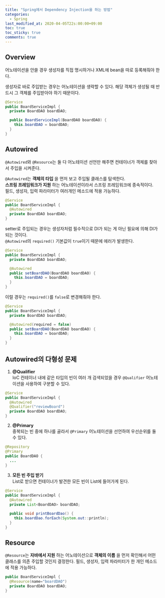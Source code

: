 ```yaml
---
title: "Spring에서 Dependency Injection을 하는 방법"
categories:
  - Spring
last_modified_at: 2020-04-05T22s:00:00+09:00
toc: true
toc_sticky: true
comments: true
---
```

## Overview
어노테이션을 안쓸 경우 생성자를 직접 명시하거나 XML에 bean을 따로 등록해줘야 한다.     

생성자로 바로 주입받는 경우는 어노테이션을 생략할 수 있다.
해당 객체가 생성될 때 반드시 그 객체를 주입받아야 하기 때문이다.    
```java
@Service
public BoardServiceImpl {
  private BoardDAO boardDAO;

  public BoardServiceImpl(BoardDAO boardDAO) {
    this.boardDAO = boardDAO;
  }
}
```

## Autowired
`@Autowired`와 `@Resource`는 둘 다 어노테이션 선언만 해주면 컨테이너가 객체를 찾아서 주입을 시켜준다.      

`@Autowired`는 **객체의 타입** 을 먼저 보고 주입될 클래스를 탐색한다.       
**스프링 프레임워크가 지원** 하는 어노테이션이라서 스프링 프레임워크에 종속적이다.      
필드, 생성자, 입력 파라미터가 여러개인 메소드에 적용 가능하다.       

```java
@Service
public BoardServiceImpl {
  @Autowired
  private BoardDAO boardDAO;
}
```

setter로 주입되는 경우는 생성자처럼 필수적으로 DI가 되는 게 아닌 필요에 의해 DI가 되는 것이다.       
`@Autowired`의 `required()` 기본값이 `true`이기 때문에 에러가 발생한다.     
```java
@Service
public BoardServiceImpl {
  private BoardDAO boardDAO;

  @Autowired
  public setBoardDAO(BoardDAO boardDAO) {
    this.boardDAO = boardDAO;
  }
}
```

이럴 경우는 `required()`를 `false`로 변경해줘야 한다.        
 
```java
@Service
public BoardServiceImpl {
  private BoardDAO boardDAO;

  @Autowired(required = false)
  public setBoardDAO(BoardDAO boardDAO) {
    this.boardDAO = boardDAO;
  }
}
```

## Autowired의 다형성 문제
1. **@Qualifier**   
IoC 컨테이너 내에 같은 타입의 빈이 여러 개 검색되었을 경우 `@Qualifier` 어노테이션을 사용하여 구분할 수 있다.          
```java
@Service
public BoardServiceImpl {
  @Autowired
  @Qualifier("reviewBoard")
  private BoardDAO boardDAO;
}
```

2. **@Primary**    
중복되는 빈 중에 하나를 골라서 `@Primary` 어노테이션을 선언하여 우선순위를 둘 수 있다.       

```java
@Repository
@Primary
public BoardDAO {
  ...
}
```

3. **모든 빈 주입 받기**    
List로 받으면 컨테이너가 발견한 모든 빈이 List에 들어가게 된다.    

```java
@Service
public BoardServiceImpl {
  @Autowired
  private List<BoardDAO> boardDAO;

  public void printBoardDao() {
    this.boardDao.forEach(System.out::println);
  }
}
```

## Resource
`@Resource`는 **자바에서 지원** 하는 어노테이션으로 **객체의 이름** 을 먼저 확인해서 어떤 클래스를 의존 주입할 것인지 결정한다. 필드, 생성자, 입력 파라미터가 한 개인 메소드에 적용 가능하다.    

```java
public BoardServiceImpl {
  @Resource(name="boardDAO")
  private BoardDAO boardDAO;
}
```
